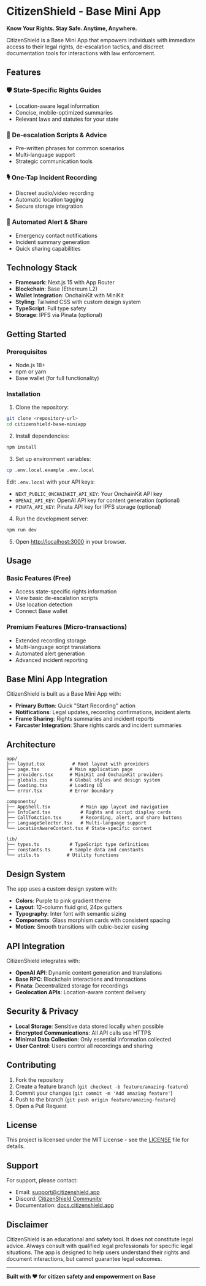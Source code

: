 # CitizenShield - Base Mini App

**Know Your Rights. Stay Safe. Anytime, Anywhere.**

CitizenShield is a Base Mini App that empowers individuals with immediate access to their legal rights, de-escalation tactics, and discreet documentation tools for interactions with law enforcement.

## Features

### 🛡️ State-Specific Rights Guides
- Location-aware legal information
- Concise, mobile-optimized summaries
- Relevant laws and statutes for your state

### 💬 De-escalation Scripts & Advice
- Pre-written phrases for common scenarios
- Multi-language support
- Strategic communication tools

### 🎙️ One-Tap Incident Recording
- Discreet audio/video recording
- Automatic location tagging
- Secure storage integration

### 📱 Automated Alert & Share
- Emergency contact notifications
- Incident summary generation
- Quick sharing capabilities

## Technology Stack

- **Framework**: Next.js 15 with App Router
- **Blockchain**: Base (Ethereum L2)
- **Wallet Integration**: OnchainKit with MiniKit
- **Styling**: Tailwind CSS with custom design system
- **TypeScript**: Full type safety
- **Storage**: IPFS via Pinata (optional)

## Getting Started

### Prerequisites

- Node.js 18+ 
- npm or yarn
- Base wallet (for full functionality)

### Installation

1. Clone the repository:
```bash
git clone <repository-url>
cd citizenshield-base-miniapp
```

2. Install dependencies:
```bash
npm install
```

3. Set up environment variables:
```bash
cp .env.local.example .env.local
```

Edit `.env.local` with your API keys:
- `NEXT_PUBLIC_ONCHAINKIT_API_KEY`: Your OnchainKit API key
- `OPENAI_API_KEY`: OpenAI API key for content generation (optional)
- `PINATA_API_KEY`: Pinata API key for IPFS storage (optional)

4. Run the development server:
```bash
npm run dev
```

5. Open [http://localhost:3000](http://localhost:3000) in your browser.

## Usage

### Basic Features (Free)
- Access state-specific rights information
- View basic de-escalation scripts
- Use location detection
- Connect Base wallet

### Premium Features (Micro-transactions)
- Extended recording storage
- Multi-language script translations
- Automated alert generation
- Advanced incident reporting

## Base Mini App Integration

CitizenShield is built as a Base Mini App with:

- **Primary Button**: Quick "Start Recording" action
- **Notifications**: Legal updates, recording confirmations, incident alerts
- **Frame Sharing**: Rights summaries and incident reports
- **Farcaster Integration**: Share rights cards and incident summaries

## Architecture

```
app/
├── layout.tsx          # Root layout with providers
├── page.tsx           # Main application page
├── providers.tsx      # MiniKit and OnchainKit providers
├── globals.css        # Global styles and design system
├── loading.tsx        # Loading UI
└── error.tsx          # Error boundary

components/
├── AppShell.tsx           # Main app layout and navigation
├── InfoCard.tsx           # Rights and script display cards
├── CallToAction.tsx       # Recording, alert, and share buttons
├── LanguageSelector.tsx   # Multi-language support
└── LocationAwareContent.tsx # State-specific content

lib/
├── types.ts           # TypeScript type definitions
├── constants.ts       # Sample data and constants
└── utils.ts          # Utility functions
```

## Design System

The app uses a custom design system with:

- **Colors**: Purple to pink gradient theme
- **Layout**: 12-column fluid grid, 24px gutters
- **Typography**: Inter font with semantic sizing
- **Components**: Glass morphism cards with consistent spacing
- **Motion**: Smooth transitions with cubic-bezier easing

## API Integration

CitizenShield integrates with:

- **OpenAI API**: Dynamic content generation and translations
- **Base RPC**: Blockchain interactions and transactions
- **Pinata**: Decentralized storage for recordings
- **Geolocation APIs**: Location-aware content delivery

## Security & Privacy

- **Local Storage**: Sensitive data stored locally when possible
- **Encrypted Communications**: All API calls use HTTPS
- **Minimal Data Collection**: Only essential information collected
- **User Control**: Users control all recordings and sharing

## Contributing

1. Fork the repository
2. Create a feature branch (`git checkout -b feature/amazing-feature`)
3. Commit your changes (`git commit -m 'Add amazing feature'`)
4. Push to the branch (`git push origin feature/amazing-feature`)
5. Open a Pull Request

## License

This project is licensed under the MIT License - see the [LICENSE](LICENSE) file for details.

## Support

For support, please contact:
- Email: support@citizenshield.app
- Discord: [CitizenShield Community](https://discord.gg/citizenshield)
- Documentation: [docs.citizenshield.app](https://docs.citizenshield.app)

## Disclaimer

CitizenShield is an educational and safety tool. It does not constitute legal advice. Always consult with qualified legal professionals for specific legal situations. The app is designed to help users understand their rights and document interactions, but cannot guarantee legal outcomes.

---

**Built with ❤️ for citizen safety and empowerment on Base**
